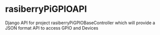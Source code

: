 # rasiberryPiGPIOAPI
Django API for project rasiberryPiGPIOBaseController
which will provide a JSON format API to access GPIO and Devices
